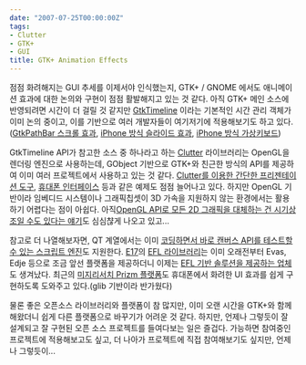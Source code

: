 ```yaml
---
date: "2007-07-25T00:00:00Z"
tags:
- Clutter
- GTK+
- GUI
title: GTK+ Animation Effects
---
```


점점 화려해지는 GUI 추세를 이제서야 인식했는지, GTK+ / GNOME 에서도 애니메이션 효과에 대한 논의와 구현이 점점 활발해지고 있는 것 같다. 아직 GTK+ 메인 소스에 반영되려면 시간이 더 걸릴 것 같지만 [GtkTimeline](http://bugzilla.gnome.org/show_bug.cgi?id=444659) 이라는 기본적인 시간 관리 객체가 이미 논의 중이고, 이를 기반으로 여러 개발자들이 여기저기에 적용해보기도 하고 있다. ([GtkPathBar 스크롤 효과](http://blogs.gnome.org/carlosg/2007/06/06/animateinanimate/), [iPhone 방식 슬라이드 효과](http://micke.hallendal.net/archives/2007/07/bling_in_gtk.html), [iPhone 방식 가상키보드](http://codeposts.blogspot.com/2007/07/iphone-like-virtual-keyboard.html))

GtkTimeline API가 참고한 소스 중 하나라고 하는 [Clutter](http://clutter-project.org/) 라이브러리는 OpenGL을 렌더링 엔진으로 사용하는데, GObject 기반으로 GTK+와 친근한 방식의 API를 제공하여 이미 여러 프로젝트에서 사용하고 있는 것 같다. [Clutter를 이용한 간단한 프리젠테이션 도구](http://butterfeet.org/?p=38), [휴대폰 인터페이스](http://butterfeet.org/?p=39) 등과 같은 예제도 점점 늘어나고 있다. 하지만 OpenGL 기반이라 임베디드 시스템이나 그래픽칩셋이 3D 가속을 지원하지 않는 환경에서는 활용하기 어렵다는 점이 아쉽다. 아직[OpenGL API로 모든 2D 그래픽을 대체하는 건 시기상조일 수도 있다는 얘기](http://blogs.gnome.org/timj/2007/07/17/17072007-opengl-for-gdkgtk/)도 심심챦게 나오고 있고...

참고로 더 나열해보자면, QT 계열에서는 이미 [코딩하면서 바로 캔버스 API를 테스트할 수 있는 스크립트 엔진](http://zrusin.blogspot.com/2007/07/scripter.html)도 지원한다. [E17](http://www.enlightenment.org/)의 [EFL 라이브러리](http://www.enlightenment.org/p.php?p=about/libs&l=en)는 이미 오래전부터 Evas, Edje 등으로 조금 앞선 플랫폼을 제공하더니 이제는 [EFL 기반 솔루션을 제공하는 업체](http://www.fluffyspider.com/demos/live_videos/live_videos.html)도 생겨났다. 최근의 [미지리서치 Prizm 플랫폼](http://www.mizi.com/content/view/4/5/)도 휴대폰에서 화려한 UI 효과를 쉽게 구현하도록 도와주고 있다.(glib 기반이라 반가웠다)

물론 좋은 오픈소스 라이브러리와 플랫폼이 참 많지만, 이미 오랜 시간을 GTK+와 함께 해왔더니 쉽게 다른 플랫폼으로 바꾸기가 어려운 것 같다. 하지만, 언제나 그렇듯이 잘 설계되고 잘 구현된 오픈 소스 프로젝트를 들여다보는 일은 즐겁다. 가능하면 참여중인 프로젝트에 적용해보고도 싶고, 더 나아가 프로젝트에 직접 참여해보기도 싶지만, 언제나 그렇듯이...
